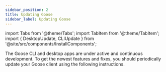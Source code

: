```yaml
---
sidebar_position: 2
title: Updating Goose
sidebar_label: Updating Goose
---
```


import Tabs from '@theme/Tabs';
import TabItem from '@theme/TabItem';
import { DesktopUpdate, CLIUpdate } from '@site/src/components/InstallComponents';

The Goose CLI and desktop apps are under active and continuous development. To get the newest features and fixes, you should periodically update your Goose client using the following instructions.

<Tabs>
  <TabItem value="mac" label="macOS" default>
    <Tabs groupId="interface">
      <TabItem value="ui" label="Goose Desktop" default>
        <DesktopUpdate os="mac" />
      </TabItem>
      <TabItem value="cli" label="Goose CLI">
        <CLIUpdate os="mac" />
      </TabItem>
    </Tabs>
  </TabItem>

  <TabItem value="linux" label="Linux">
    <Tabs groupId="interface">
      <TabItem value="ui" label="Goose Desktop" default>
        <DesktopUpdate os="linux" />
      </TabItem>
      <TabItem value="cli" label="Goose CLI">
        <CLIUpdate os="linux" />
      </TabItem>
    </Tabs>
  </TabItem>

  <TabItem value="windows" label="Windows">
    <Tabs groupId="interface">
      <TabItem value="ui" label="Goose Desktop" default>
        <DesktopUpdate os="windows" />
      </TabItem>
      <TabItem value="cli" label="Goose CLI">
        <CLIUpdate os="windows" />
      </TabItem>
    </Tabs>
  </TabItem>
</Tabs>